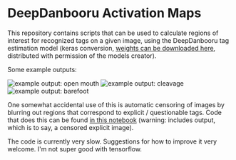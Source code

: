 # DeepDanbooru Activation Maps

This repository contains scripts that can be used to calculate regions of interest for recognized tags on a given image, using the DeepDanbooru tag estimation model (keras conversion, [weights can be downloaded here](https://t.co/OMRYdpUrw0?amp=1), distributed with permission of the models creator).

Some example outputs:

![example output: open mouth](https://raw.githubusercontent.com/halcy/DeepDanbooruActivationMaps/master/example_open_mouth.png)
![example output: cleavage](https://raw.githubusercontent.com/halcy/DeepDanbooruActivationMaps/master/example_cleavage.png)
![example output: barefoot](https://raw.githubusercontent.com/halcy/DeepDanbooruActivationMaps/master/example_barefoot.png)

One somewhat accidental use of this is automatic censoring of images by blurring out regions that correspond to explicit / questionable tags. Code that does this can be found [in this notebook](https://github.com/halcy/DeepDanbooruActivationMaps/blob/master/DeepDanbooru-ActivationMaps-Censorship.ipynb) (warning: includes output, which is to say, a censored explicit image).

The code is currently very slow. Suggestions for how to improve it very welcome. I'm not super good with tensorflow.
